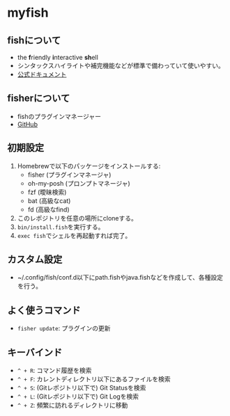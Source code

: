 # myfish

## fishについて

- the **f**riendly **i**nteractive **sh**ell
- シンタックスハイライトや補完機能などが標準で備わっていて使いやすい。
- [公式ドキュメント](https://fishshell.com/docs/current/index.html)

## fisherについて

- fishのプラグインマネージャー
- [GitHub](https://github.com/jorgebucaran/fisher)

## 初期設定

1. Homebrewで以下のパッケージをインストールする:
    - fisher (プラグインマネージャ)
    - oh-my-posh (プロンプトマネージャ)
    - fzf (曖昧検索)
    - bat (高級なcat)
    - fd (高級なfind)
2. このレポジトリを任意の場所にcloneする。
3. `bin/install.fish`を実行する。
4. `exec fish`でシェルを再起動すれば完了。

## カスタム設定

- ~/.config/fish/conf.d以下にpath.fishやjava.fishなどを作成して、各種設定を行う。

## よく使うコマンド

- `fisher update`: プラグインの更新

## キーバインド

- `^ + R`: コマンド履歴を検索
- `^ + F`: カレントディレクトリ以下にあるファイルを検索
- `^ + S`: (Gitレポジトリ以下で) Git Statusを検索
- `^ + L`: (Gitレポジトリ以下で) Git Logを検索
- `^ + Z`: 頻繁に訪れるディレクトリに移動
